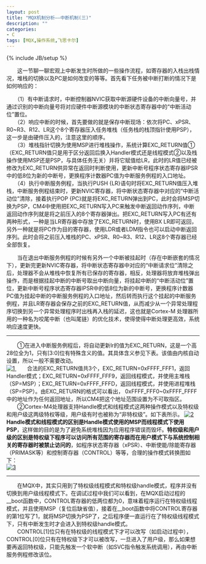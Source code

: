 ```yaml
---
layout: post
title: "MQX机制分析——中断机制(三)"
description: ""
categories: 
- C
tags: [MQX,操作系统,飞思卡尔]
---
```

{% include JB/setup %}

　　这一节聊一聊宏观上中断发生时所做的一些操作流程，如寄存器的入栈出栈情况，堆栈的切换以及PC是如何改变的等等。首先看下任务被中断打断的情况下是如何响应的：
  
　　（1）有中断请求时，中断控制器NVIC获取中断源硬件设备的中断向量号，并通过识别的中断向量号将对应硬件中断源模块的中断状态寄存器中的“中断活动位”置位。  
　　（2）响应中断的时候，首先要做的就是保存中断现场：依次将PC、xPSR、R0~R3、R12、LR这个8个寄存器压入任务堆栈（任务栈的栈顶指针使用PSP），这一步是由硬件压入的，注意这里的顺序。  
　　（3）堆栈指针切换为使用MSP进行堆栈操作，系统计算EXC\_RETURN值①（EXC\_RETURN值只是用于区分返回后换入Handler模式还是线程模式②以及栈操作使用MSP还是PSP，与具体任务无关）并将它赋值给LR，此时的LR值已经被修改为EXC\_RETURN供异常在返回时判断使用，更新中断号程序状态寄存器IPSR中的低8位为新的中断号，更换程序计数器PC值为中断服务例程的入口地址。  
　　（4）执行中断服务例程，当执行PUSH {LR}语句时将EXC\_RETURN值压入堆栈，中断服务例程结束时，更新NVIC寄存器，将中断状态寄存器中对应的“中断活动位”清除，接着执行POP {PC}就是将EXC\_RETURN弹出到PC，此时会将MSP切换为PSP，CM4中使用把EXC\_RETURN写入PC来触发中断返回动作序列，中断返回动作序列就是将之前压入的8个寄存器弹出。把EXC\_RETURN写入PC有还有两种形式，一种是当LR寄存器中存放了EXC\_RETURN时，使用BX LR即可返回，另外一种就是将PC作为目的寄存器，使用LDR或者LDM指令也可以启动中断返回序列。此时会将之前压入堆栈的PC、xPSR、R0~R3、R12、LR这8个寄存器已经全部恢复。  

　　当在退出中断服务例程的时候有另外一个中断被挂起时（存在中断嵌套的情况下），更新完更新NVIC寄存器，将中断状态寄存器中对应的“中断请求位”清除之后，处理器不会从堆栈中恢复所有已保存的寄存器，相反，处理器将放弃堆栈弹出操作，而是根据挂起中断的中断号取出中断向量，将挂起中断的“中断活动位”置位，更新中断号程序状态寄存器IPSR中的低8位为新的中断号，更换程序计数器PC值为挂起中断的中断服务例程的入口地址，然后转而执行这个挂起的中断服务例程，并且LR寄存器会保存之前的EXC\_RETURN值，从而减少从一个异常处理程序切换到另一个异常处理程序时出栈再入栈的延迟，这也就是Cortex-M 处理器所用的一种名为咬尾中断（也叫尾链）的优化技术，使得使得中断处理更高效，系统响应速度更快。


----------
  
　　①在进入中断服务例程后，将自动更新lr的值为EXC\_RETURN，这是一个高28位全为1，只有[3:0]位有特殊含义的值。其具体含义参见下表。该值由内核自动设置，所以一般不需要改动。  
[![1](http://c.hiphotos.bdimg.com/album/s%3D1400%3Bq%3D90/sign=e4247b88fffaaf5180e385bbbc64af9f/4bed2e738bd4b31cad3e471585d6277f9e2ff81a.jpg) ](http://c.hiphotos.bdimg.com/album/s%3D1400%3Bq%3D90/sign=e4247b88fffaaf5180e385bbbc64af9f/4bed2e738bd4b31cad3e471585d6277f9e2ff81a.jpg)
　　合法的EXC\_RETURN值共3个，EXC\_RETURN=0xFFFF\_FFF1，返回Handler模式；EXC\_RETURN=0xFFFF\_FFF9，返回线程模式，并使用主堆栈（SP=MSP）；EXC\_RETURN=0xFFFF\_FFFD，返回线程模式，并使用进程堆栈（SP=PSP）。由EXC\_RETURN的格式可以看出， 0xFFFF\_FFF0~0xFFFF\_FFFF中的地址作为任何返回地址，所以CM4把这个地址范围设置为不可取指区。  
　　②Cortex-M4处理器支持Handle模式和线程模式这两种操作模式以及特权级和用户级这两级特权等级，用户级有时也被称为“非特权级”。如下表所示。
[![2](http://b.hiphotos.bdimg.com/album/s%3D1400%3Bq%3D90/sign=8ed028859f16fdfadc6cc2ea84bfb725/dbb44aed2e738bd49a23619fa38b87d6277ff91a.jpg)](http://b.hiphotos.bdimg.com/album/s%3D1400%3Bq%3D90/sign=8ed028859f16fdfadc6cc2ea84bfb725/dbb44aed2e738bd49a23619fa38b87d6277ff91a.jpg)
　　**Handle模式和线程模式的区别是Handle模式使用的MSP而线程模式下使用PSP**，这样做的目的是为了避免系统堆栈因为应用程序错误而毁坏。**特权级和用户级的区别是特权级下程序可以访问所有范围的寄存器而在用户模式下与系统控制相关的寄存器时被禁止访问的**，如程序状态寄存器（xPSR）、中断使能/除能寄存器（PRIMASK等）和控制寄存器（CONTROL）等等，合理的操作模式转换图如下：  
[![3](http://d.hiphotos.bdimg.com/album/s%3D1400%3Bq%3D90/sign=eca54c5c7f1ed21b7dc92ae19d5ee6b5/d52a2834349b033b3084217417ce36d3d539bd14.jpg)](http://d.hiphotos.bdimg.com/album/s%3D1400%3Bq%3D90/sign=eca54c5c7f1ed21b7dc92ae19d5ee6b5/d52a2834349b033b3084217417ce36d3d539bd14.jpg)  

----------

　　在MQX中，其实只用到了特权级线程模式和特权级handle模式，程序并没有切换到用户级线程模式下。在调试过程中我们可以看到，在MQX启动过程的\_\_boot函数中，CONTROL寄存器的低两位都为0，意味着程序运行在特权级线程模式，并且使用MSP（复位后缺省值），接着在\_\_boot函数中将CONTROL寄存器的第1位写了1，就将MSP切换为PSP了，之后程序便一直运行在了特权级线程模式下，只有中断发生时才会进入到特权级handle模式。  
　　CONTROL[1]位只有在特权级的线程模式下才可以改写（如启动过程中），CONTROL[0]位只有在特权级下才可以被改写，一旦进入了用户级，那么如果想要再返回特权级，只能先触发一个软中断（如SVC指令触发系统调用），再由中断服务例程修改该位。
